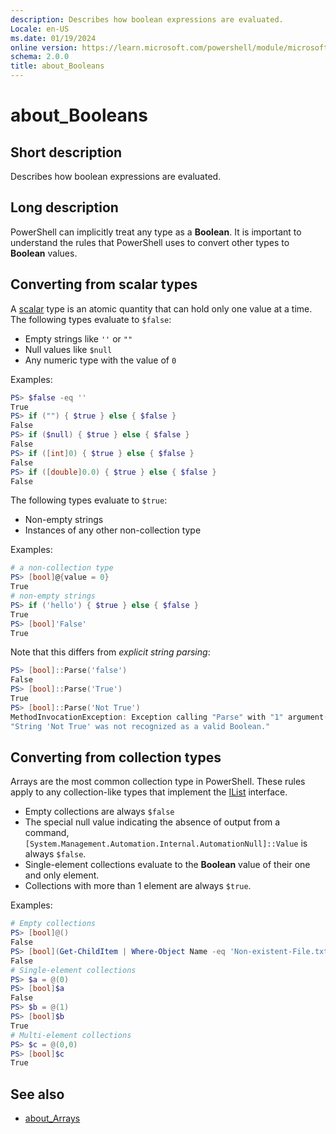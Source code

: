 ```yaml
---
description: Describes how boolean expressions are evaluated.
Locale: en-US
ms.date: 01/19/2024
online version: https://learn.microsoft.com/powershell/module/microsoft.powershell.core/about/about_booleans?view=powershell-7.4&WT.mc_id=ps-gethelp
schema: 2.0.0
title: about_Booleans
---
```

# about_Booleans

## Short description
Describes how boolean expressions are evaluated.

## Long description

PowerShell can implicitly treat any type as a **Boolean**. It is important to
understand the rules that PowerShell uses to convert other types to **Boolean**
values.

## Converting from scalar types

A [scalar][02] type is an atomic quantity that can hold only one value at a
time. The following types evaluate to `$false`:

- Empty strings like `''` or `""`
- Null values like `$null`
- Any numeric type with the value of `0`

Examples:

```powershell
PS> $false -eq ''
True
PS> if ("") { $true } else { $false }
False
PS> if ($null) { $true } else { $false }
False
PS> if ([int]0) { $true } else { $false }
False
PS> if ([double]0.0) { $true } else { $false }
False
```

The following types evaluate to `$true`:

- Non-empty strings
- Instances of any other non-collection type

Examples:

```powershell
# a non-collection type
PS> [bool]@{value = 0}
True
# non-empty strings
PS> if ('hello') { $true } else { $false }
True
PS> [bool]'False'
True
```

Note that this differs from _explicit string parsing_:

```powershell
PS> [bool]::Parse('false')
False
PS> [bool]::Parse('True')
True
PS> [bool]::Parse('Not True')
MethodInvocationException: Exception calling "Parse" with "1" argument(s):
"String 'Not True' was not recognized as a valid Boolean."
```

## Converting from collection types

Arrays are the most common collection type in PowerShell. These rules apply to
any collection-like types that implement the [IList][01] interface.

- Empty collections are always `$false`
- The special null value indicating the absence of output from a command,
  `[System.Management.Automation.Internal.AutomationNull]::Value` is always
  `$false`.
- Single-element collections evaluate to the **Boolean** value of their one and
  only element.
- Collections with more than 1 element are always `$true`.

Examples:

```powershell
# Empty collections
PS> [bool]@()
False
PS> [bool](Get-ChildItem | Where-Object Name -eq 'Non-existent-File.txt')
False
# Single-element collections
PS> $a = @(0)
PS> [bool]$a
False
PS> $b = @(1)
PS> [bool]$b
True
# Multi-element collections
PS> $c = @(0,0)
PS> [bool]$c
True
```

## See also

- [about_Arrays][03]

<!-- link references -->
[01]: /dotnet/api/system.collections.ilist
[02]: /powershell/scripting/learn/glossary#scalar-value
[03]: about_Arrays.md#where
